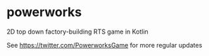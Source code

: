# powerworks
2D top down factory-building RTS game in Kotlin

See https://twitter.com/PowerworksGame for more regular updates

